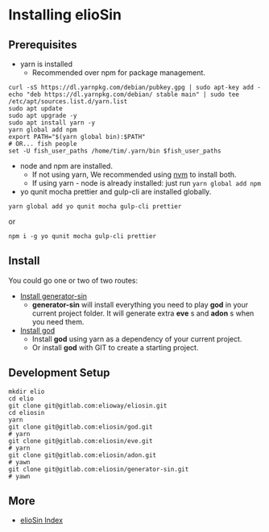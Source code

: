 # Installing elioSin
## Prerequisites
- yarn is installed
  - Recommended over npm for package management.
```shell
curl -sS https://dl.yarnpkg.com/debian/pubkey.gpg | sudo apt-key add -
echo "deb https://dl.yarnpkg.com/debian/ stable main" | sudo tee /etc/apt/sources.list.d/yarn.list
sudo apt update
sudo apt upgrade -y
sudo apt install yarn -y
yarn global add npm
export PATH="$(yarn global bin):$PATH"
# OR... fish people
set -U fish_user_paths /home/tim/.yarn/bin $fish_user_paths
```
- node and npm are installed.
  - If not using yarn, We recommended using [nvm](https://github.com/creationix/nvm) to install both.
  - If using yarn - node is already installed: just run `yarn global add npm`
- yo qunit mocha prettier and gulp-cli are installed globally.
```shell
yarn global add yo qunit mocha gulp-cli prettier
```
or
```shell
npm i -g yo qunit mocha gulp-cli prettier
```
## Install
You could go one or two of two routes:
- [Install generator-sin](https://gitlab.com/eliosin/generator-sin/blob/master/doc/installing.md)
  -  **generator-sin**  will install everything you need to play  **god**  in your current project folder. It will generate extra  **eve** s and  **adon** s when you need them.
- [Install god](https://gitlab.com/eliosin/god/blob/master/doc/installing.md)
  - Install  **god**  using yarn as a dependency of your current project.
  - Or install  **god**  with GIT to create a starting project.
## Development Setup
```shell
mkdir elio
cd elio
git clone git@gitlab.com:elioway/eliosin.git
cd eliosin
yarn
git clone git@gitlab.com:eliosin/god.git
# yarn
git clone git@gitlab.com:eliosin/eve.git
# yarn
git clone git@gitlab.com:eliosin/adon.git
# yawn
git clone git@gitlab.com:eliosin/generator-sin.git
# yawn
```
## More
- [elioSin Index](index.md)
